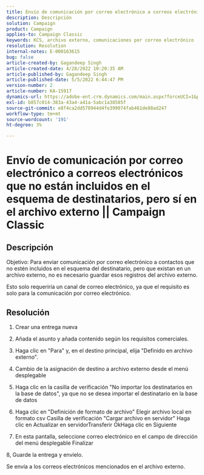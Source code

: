 ```yaml
---
title: Envío de comunicación por correo electrónico a correos electrónicos que no están incluidos en el esquema de destinatarios, pero sí en el archivo externo || Campaign Classic
description: Descripción
solution: Campaign
product: Campaign
applies-to: Campaign Classic
keywords: KCS, archivo externo, comunicaciones por correo electrónico
resolution: Resolution
internal-notes: E-000163615
bug: false
article-created-by: Gagandeep Singh
article-created-date: 4/28/2022 10:20:35 AM
article-published-by: Gagandeep Singh
article-published-date: 5/5/2022 6:44:47 PM
version-number: 2
article-number: KA-15917
dynamics-url: https://adobe-ent.crm.dynamics.com/main.aspx?forceUCI=1&pagetype=entityrecord&etn=knowledgearticle&id=f3a22ad1-dcc6-ec11-a7b6-0022480a1004
exl-id: b857c014-383a-43a4-a41a-5abc1a38585f
source-git-commit: e8f4ca2dd578944d4fe399074fab461de88ad247
workflow-type: tm+mt
source-wordcount: '191'
ht-degree: 3%

---
```


# Envío de comunicación por correo electrónico a correos electrónicos que no están incluidos en el esquema de destinatarios, pero sí en el archivo externo || Campaign Classic

## Descripción


Objetivo: Para enviar comunicación por correo electrónico a contactos que no estén incluidos en el esquema del destinatario, pero que existan en un archivo externo, no es necesario guardar esos registros del archivo externo.

Esto solo requeriría un canal de correo electrónico, ya que el requisito es solo para la comunicación por correo electrónico.


## Resolución


1. Crear una entrega nueva

2. Añada el asunto y añada contenido según los requisitos comerciales.

3. Haga clic en &quot;Para&quot; y, en el destino principal, elija &quot;Definido en archivo externo&quot;.

4. Cambio de la asignación de destino a archivo externo desde el menú desplegable

5. Haga clic en la casilla de verificación &quot;No importar los destinatarios en la base de datos&quot;, ya que no se desea importar el destinatario en la base de datos

6. Haga clic en &quot;Definición de formato de archivo&quot; Elegir archivo local en formato csv Casilla de verificación &quot;Cargar archivo en servidor&quot; Haga clic en Actualizar en servidorTransferir OkHaga clic en Siguiente

7. En esta pantalla, seleccione correo electrónico en el campo de dirección del menú desplegable Finalizar

8, Guarde la entrega y envíelo.

Se envía a los correos electrónicos mencionados en el archivo externo.
